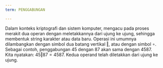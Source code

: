 ```yaml
---
term: PENGGABUNGAN

---
```

Dalam konteks kriptografi dan sistem komputer, mengacu pada proses merakit dua operan dengan meletakkannya dari ujung ke ujung, sehingga membentuk string karakter atau data baru. Operasi ini umumnya dilambangkan dengan simbol dua batang vertikal $\Vert$, atau dengan simbol $\circ$. Sebagai contoh, penggabungan $45$ dengan $87$ akan sama dengan $4587$. Kita nyatakan: $45 \Vert 87 = 4587$. Kedua operand telah diletakkan dari ujung ke ujung.